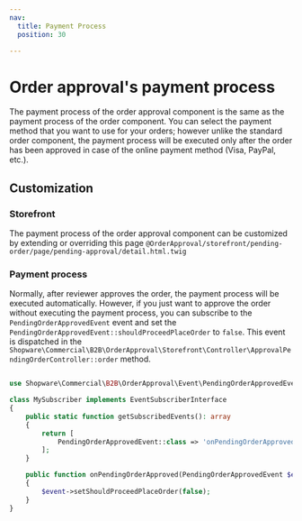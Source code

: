 ```yaml
---
nav:
  title: Payment Process
  position: 30

---
```


# Order approval's payment process

The payment process of the order approval component is the same as the payment process of the order component. You can select the payment method that you want to use for your orders; however unlike the standard order component, the payment process will be executed only after the order has been approved in case of the online payment method (Visa, PayPal, etc.).

## Customization

### Storefront

The payment process of the order approval component can be customized by extending or overriding this page `@OrderApproval/storefront/pending-order/page/pending-approval/detail.html.twig`

### Payment process

Normally, after reviewer approves the order, the payment process will be executed automatically. However, if you just want to approve the order without executing the payment process, you can subscribe to the `PendingOrderApprovedEvent` event and set the `PendingOrderApprovedEvent::shouldProceedPlaceOrder` to `false`. This event is dispatched in the `Shopware\Commercial\B2B\OrderApproval\Storefront\Controller\ApprovalPendingOrderController::order` method.

```php

use Shopware\Commercial\B2B\OrderApproval\Event\PendingOrderApprovedEvent;

class MySubscriber implements EventSubscriberInterface
{
    public static function getSubscribedEvents(): array
    {
        return [
            PendingOrderApprovedEvent::class => 'onPendingOrderApproved'
        ];
    }

    public function onPendingOrderApproved(PendingOrderApprovedEvent $event): void
    {
        $event->setShouldProceedPlaceOrder(false);
    }
}
```
